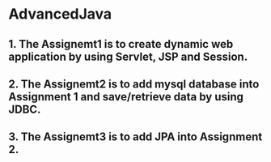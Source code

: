 # AdvancedJava
## 1. The Assignemt1 is to create dynamic web application by using Servlet, JSP and Session. 
## 2. The Assignemt2 is to add mysql database into Assignment 1 and save/retrieve data by using JDBC.
## 3. The Assignemt3 is to add JPA into Assignment 2.
